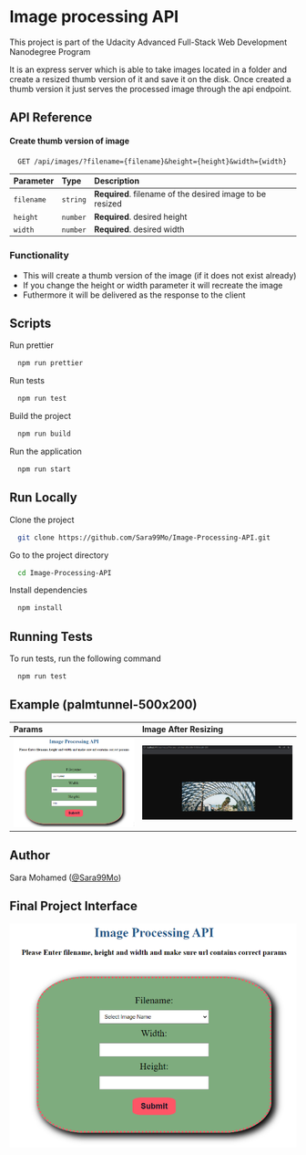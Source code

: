 # Image processing API

This project is part of the Udacity Advanced Full-Stack Web Development Nanodegree Program

It is an express server which is able to take images located in a folder and create a resized thumb version of it and save it on the disk. Once created a thumb version it just serves the processed image through the api endpoint.

## API Reference

#### Create thumb version of image

```http
  GET /api/images/?filename={filename}&height={height}&width={width}
```

| Parameter  | Type     | Description                                               |
| :--------- | :------- | :-------------------------------------------------------- |
| `filename` | `string` | **Required**. filename of the desired image to be resized |
| `height`   | `number` | **Required**. desired height                              |
| `width`    | `number` | **Required**. desired width                               |

### Functionality

-   This will create a thumb version of the image (if it does not exist already)
-   If you change the height or width parameter it will recreate the image
-   Futhermore it will be delivered as the response to the client

## Scripts

Run prettier

```bash
  npm run prettier
```

Run tests

```bash
  npm run test
```

Build the project

```bash
  npm run build
```

Run the application

```bash
  npm run start
```

## Run Locally

Clone the project

```bash
  git clone https://github.com/Sara99Mo/Image-Processing-API.git
```

Go to the project directory

```bash
  cd Image-Processing-API
```

Install dependencies

```bash
  npm install
```

## Running Tests

To run tests, run the following command

```bash
  npm run test
```

## Example (palmtunnel-500x200)
| Params | Image After Resizing     | 
| :--------- | :------- |
| ![Output](https://github.com/Sara99Mo/Image-Processing-API/blob/master/assets/Ex_palmtunnel-500x200.png) | ![Output](https://github.com/Sara99Mo/Image-Processing-API/blob/master/assets/palmtunnel-500x200.png)|

## Author

Sara Mohamed ([@Sara99Mo](https://github.com/Sara99Mo))

## Final Project Interface
![Output](https://github.com/Sara99Mo/Image-Processing-API/blob/master/assets/Image-Processing-API.png)
